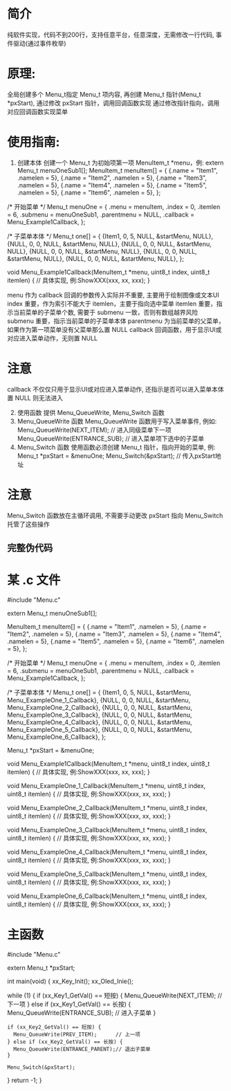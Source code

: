 # 简介
纯软件实现，代码不到200行，支持任意平台，任意深度，无需修改一行代码, 事件驱动(通过事件枚举)
# 原理:
全局创建多个 Menu_t指定 Menu_t 项内容, 再创建 Menu_t 指针(Menu_t *pxStart), 通过修改 pxStart 指针，调用回调函数实现
通过修改指针指向，调用对应回调函数实现菜单
# 使用指南:

1. 创建本体
  创建一个 Menu_t 为初始项第一项 MenuItem_t *menu，例:
  extern Menu_t menuOneSub1[];
  MenuItem_t menuItem[] = {
      {.name = "Item1", .namelen = 5},
      {.name = "Item2", .namelen = 5},
      {.name = "Item3", .namelen = 5},
      {.name = "Item4", .namelen = 5},
      {.name = "Item5", .namelen = 5},
      {.name = "Item6", .namelen = 5},
  };

  /* 开始菜单 */
  Menu_t menuOne = {
      .menu = menuItem,
      .index = 0,
      .itemlen = 6,
      .submenu = menuOneSub1,
      .parentmenu = NULL,
      .callback = Menu_Example1Callback,
  };

  /* 子菜单本体 */
  Menu_t one[] = {
      {Item1, 0, 5, NULL, &startMenu, NULL},
      {NULL, 0, 0, NULL, &startMenu, NULL},
      {NULL, 0, 0, NULL, &startMenu, NULL},
      {NULL, 0, 0, NULL, &startMenu, NULL},
      {NULL, 0, 0, NULL, &startMenu, NULL},
      {NULL, 0, 0, NULL, &startMenu, NULL},
  };

  void Menu_Example1Callback(MenuItem_t *menu, uint8_t index, uint8_t itemlen)
  {
      // 具体实现, 例:ShowXXX(xxx, xx, xxx);
  }

  menu 作为 callback 回调的参数传入实际并不重要, 主要用于绘制图像或文本UI
  index 重要，作为索引不能大于 itemlen，主要于指向选中菜单
  itemlen 重要，指示当前菜单的子菜单个数, 需要于 submenu 一致，否则有数组越界风险
  submenu 重要，指示当前菜单的子菜单本体
  parentmenu 为当前菜单的父菜单，如果作为第一项菜单没有父菜单那么置 NULL
  callback 回调函数，用于显示UI或对应进入菜单动作，无则置 NULL

  # 注意
  callback 不仅仅只用于显示UI或对应进入菜单动作, 还指示是否可以进入菜单本体置 NULL 则无法进入

2. 使用函数
  提供 Menu_QueueWrite, Menu_Switch 函数
  1. Menu_QueueWrite 函数
    Menu_QueueWrite 函数用于写入菜单事件, 例如:
    Menu_QueueWrite(NEXT_ITEM);    // 进入同级菜单下一项
    Menu_QueueWrite(ENTRANCE_SUB); // 进入菜单项下选中的子菜单
  2. Menu_Switch 函数
    使用函数必须创建 Menu_t 指针，指向开始的菜单, 例:
    Menu_t *pxStart = &menuOne;
    Menu_Switch(&pxStart);          // 传入pxStart地址

  # 注意
  Menu_Switch 函数放在主循环调用, 不需要手动更改 pxStart 指向
  Menu_Switch 托管了这些操作
## 完整伪代码
# 某 .c 文件
  #include "Menu.c"

  extern Menu_t menuOneSub1[];
  
  MenuItem_t menuItem[] = {
      {.name = "Item1", .namelen = 5},
      {.name = "Item2", .namelen = 5},
      {.name = "Item3", .namelen = 5},
      {.name = "Item4", .namelen = 5},
      {.name = "Item5", .namelen = 5},
      {.name = "Item6", .namelen = 5},
  };

  /* 开始菜单 */
  Menu_t menuOne = {
      .menu = menuItem,
      .index = 0,
      .itemlen = 6,
      .submenu = menuOneSub1,
      .parentmenu = NULL,
      .callback = Menu_Example1Callback,
  };

  /* 子菜单本体 */
  Menu_t one[] = {
      {Item1, 0, 5, NULL, &startMenu, Menu_ExampleOne_1_Callback},
      {NULL, 0, 0, NULL, &startMenu, Menu_ExampleOne_2_Callback},
      {NULL, 0, 0, NULL, &startMenu, Menu_ExampleOne_3_Callback},
      {NULL, 0, 0, NULL, &startMenu, Menu_ExampleOne_4_Callback},
      {NULL, 0, 0, NULL, &startMenu, Menu_ExampleOne_5_Callback},
      {NULL, 0, 0, NULL, &startMenu, Menu_ExampleOne_6_Callback},
  };

  Menu_t *pxStart = &menuOne;

  void Menu_Example1Callback(MenuItem_t *menu, uint8_t index, uint8_t itemlen)
  {
      // 具体实现, 例:ShowXXX(xxx, xx, xxx);
  }
 
  void Menu_ExampleOne_1_Callback(MenuItem_t *menu, uint8_t index, uint8_t itemlen)
  {
      // 具体实现, 例:ShowXXX(xxx, xx, xxx);
  }
  
  void Menu_ExampleOne_2_Callback(MenuItem_t *menu, uint8_t index, uint8_t itemlen)
  {
      // 具体实现, 例:ShowXXX(xxx, xx, xxx);
  }
  
  void Menu_ExampleOne_3_Callback(MenuItem_t *menu, uint8_t index, uint8_t itemlen)
  {
      // 具体实现, 例:ShowXXX(xxx, xx, xxx);
  }
  
  void Menu_ExampleOne_4_Callback(MenuItem_t *menu, uint8_t index, uint8_t itemlen)
  {
      // 具体实现, 例:ShowXXX(xxx, xx, xxx);
  }
  
  void Menu_ExampleOne_5_Callback(MenuItem_t *menu, uint8_t index, uint8_t itemlen)
  {
      // 具体实现, 例:ShowXXX(xxx, xx, xxx);
  }
  
  void Menu_ExampleOne_6_Callback(MenuItem_t *menu, uint8_t index, uint8_t itemlen)
  {
      // 具体实现, 例:ShowXXX(xxx, xx, xxx);
  }

# 主函数

#include "Menu.c"

extern Menu_t *pxStart;

int main(void)
{
  xx_Key_Init();
  xx_Oled_Inie();

  while (1)
  {
    if (xx_Key1_GetVal() == 短按) {
      Menu_QueueWrite(NEXT_ITEM);      // 下一项
    } else if (xx_Key1_GetVal() == 长按)  {
      Menu_QueueWrite(ENTRANCE_SUB);   // 进入子菜单
    }

    if (xx_Key2_GetVal() == 短按) {
      Menu_QueueWrite(PREV_ITEM);      // 上一项
    } else if (xx_Key2_GetVal() == 长按) {
      Menu_QueueWrite(ENTRANCE_PARENT);// 退出子菜单
    }

    Menu_Switch(&pxStart);
  }
  return -1;
}

  
